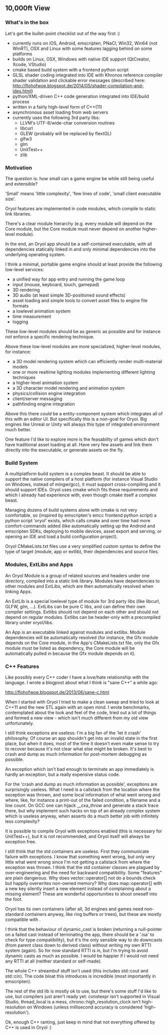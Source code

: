 ## 10,000ft View

### What's in the box

Let's get the bullet-point checklist out of the way first :)

- currently runs on iOS, Android, emscripten, PNaCl, Win32, Win64 (not WinRT), OSX and Linux
with some features lagging behind on some platforms
- builds on Linux, OSX, Windows with native IDE support (QtCreator, Xcode, VStudio)
- cmake based build system with a frontend python script
- GLSL shader coding integrated into IDE with Khronos reference compiler shader validation 
and clickable error messages (described here: http://flohofwoe.blogspot.de/2014/05/shader-compilation-and-ides.html)
- python/XML-driven C++ code generation integrated into IDE/build process
- written in a fairly high-level form of C++(11)
- asynchronous asset loading from web servers
- currently uses the following 3rd party libs: 
    - LLVM's UTF-8/wide-char conversion routines
    - libcurl
    - GLEW (probably will be replaced by flextGL)
    - glfw3
    - glm
    - UnitTest++
    - zlib

### Motivation

The question is: how small can a game engine be while still being useful and extensible?

'Small' means 'little complexity', 'few lines of code', 'small client executable size'.

Oryol features are implemented in code modules, which compile to static link libraries.

There's a clear module hierarchy (e.g. every module will depend on the Core module, 
but the Core module must never depend on another higher-level module). 

In the end, an Oryol app should be a self-contained executable, with all dependencies 
statically linked in and only minimal dependencies into the underlying operating system.

I think a minimal, portable game engine should at least provide the following 
low-level services:

- a unified way for app entry and running the game loop
- input (mouse, keyboard, touch, gamepad)
- 3D rendering
- 3D audio (at least simple 3D-positioned sound effects)
- asset loading and simple tools to convert asset files to engine file formats
- a lowlevel animation system
- time measurement
- logging

These low-level modules should be as generic as possible and for instance not
enforce a specific rendering technique.

Above these low-level modules are more specialized, higher-level modules, for 
instance:

- a 3D model rendering system which can efficiently render multi-material models
- one or more realtime lighting modules implementing different lighting techniques
- a higher-level animation system
- a 3D character model rendering and animation system
- physics/collision engine integration
- client/server messaging
- pathfinding engine integration

Above this there _could_ be a entity-component system which integrates all of this
with an editor UI. But specifically this is a non-goal for Oryol. Big engines
like Unreal or Unity will always this type of integrated environment much better.

One feature I'd like to explore more is the feasability of games which don't have
traditional asset loading at all. Have very few assets and link them directly 
into the executable, or generate assets on the fly.

### Build System

A multiplatform build system is a complex beast. It should be able to 
support the native compilers of a host platform (for instance Visual Studio
on Windows, instead of mingw/gcc), it must support cross-compiling and it
should support IDEs. Oryol uses cmake which fits these
requirements and which I already had experience with, even though cmake 
itself a complex beast.

Managing dozens of build systems alone with cmake is not very comfortable, so (inspired by
emscripten's emcc frontend python script) a python script 'oryol' exists, which
calls cmake and over time had more comfort-commands added (like automatically 
setting up the Android and emscripten SDKs, deploying to mobile devices, asset
export and serving, or opening an IDE and load a build configuration project).

Oryol CMakeLists.txt files use a very simplified custom syntax to define
the type of target (module, app or extlib), their dependencies and source files.

### Modules, ExtLibs and Apps

An Oryol Module is a group of related sources and headers under one directory, compiled
into a static link library. Modules have dependencies to other modules and ExtLibs,
which are then automatically resolved when linking Apps.

An ExtLib is a special lowlevel type of module for 3rd party libs (like libcurl, GLFW, glm, ...).
ExtLibs can be pure C libs, and can define their own compiler settings. Extlibs should
not depend on each other and should not depend on regular modules. Extlibs can be header-only
with a precompiled library under oryol/libs.

An App is an executable linked against modules and extlibs. Module dependencies 
will be automatically resolved (for instance, the Gfx module depends on the Core
module, in the App's CMakeLists.txt file, only the Gfx module must be listed
as dependency, the Core module will be automatically pulled in because the Gfx 
module depends on it).

### C++ Features

Like possibly every C++ coder I have a love/hate relationship with the language.
I wrote a blogpost about what I think is "sane C++" a while ago:

http://flohofwoe.blogspot.de/2013/06/sane-c.html

When I started with Oryol I tried to make a clean sweap and tried to 
look at C++11 and the new STL again with an open mind. I wrote benchmarks, contemplated
about the look and feel of the code, tried out a lot of things and formed a new 
view - which isn't much different from my old view unfortunately.

I still think exceptions are useless: I'm a big fan of the 'let it crash'
philosophy. Of course an app shouldn't get into an invalid state in the first place, but when
it does, most of the time it doesn't even make sense to try to recover because
it's not clear what else might be broken. It's best to crash and dump as much 
information for post-mortem debugging as possible. 

An exception which isn't bad enough to terminate an app immediately is 
hardly an exception, but a really expensive status code.

For the 'crash and dump as much information as possible', exceptions are surprisingly useless.
What I need is a callstack from the location where the exception was thrown,
and some local information of what went wrong and where, like, for instance
a print-out of the failed condition, a filename and a line count. On GCC one 
can hijack __cxa_throw and generate a stack trace there, but why implement
such hacks on top of an already complex system which is useless anyway, when asserts
do a much better job with infinitely less complexity?

It is possible to compile Oryol with exceptions enabled (this is necessary for
UnitTest++), but it is not recommended, and Oryol itself will always be 
exception free.

I still think that the std containers are useless. First they communicate failure
with exceptions. I know that something went wrong, but only very little 
what went wrong since I'm not getting a callstack from where the exception was thrown. 
I think that the std container classes are plagued by over-engineering and
the need for backward compatibility. Some "features" are plain dangerous. 
Why does vector::operator[] not do a bounds check but happily overwrites 
non-owned memory? Why does map::operator[] with a new key silently insert a 
new element instead of complaining about a missing element? These are 
wonderful opportunities to shoot oneself into the foot.

Oryol has its own containers (after all, 3d engines and games need non-standard
containers anyway, like ring buffers or trees), but these are mostly compatible 
with <algorithm>.

I think that the behaviour of dynamic_cast is broken (returning a null-pointer
on a failed cast instead of terminating the app, there should be a '.isa' to
check for type compatibility), but it's the only sensible way to do downcasts
(from parent class down to derived class) without writing my own RTTI system 
(again). So for now standard RTTI is in, but I'm trying to avoid dynamic casts as much 
as possible. I would be happier if I would not need any RTTI at all (neither standard
or self-made).

The whole C++ streambuf stuff isn't used (this includes std::cout and std::cin).
The code bloat this introduces is incredible (most importantly in emscripten). 

The rest of the std lib is mostly ok to use, but there's some stuff I'd like
to use, but compilers just aren't ready yet: constexpr isn't supported in 
Visual Studio, thread_local is a mess, chrono::high_resolution_clock isn't
high-resolution on Windows (unless millisecond accuracy is considered 'high-resolution').

Ok, enough C++ ranting, just keep in mind that not everything offered by
C++ is used in Oryol :)

